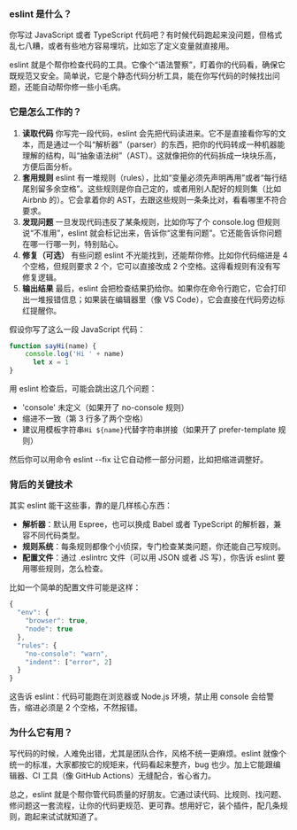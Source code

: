 ### eslint 是什么？

你写过 JavaScript 或者 TypeScript 代码吧？有时候代码跑起来没问题，但格式乱七八糟，或者有些地方容易埋坑，比如忘了定义变量就直接用。

eslint 就是个帮你检查代码的工具。它像个“语法警察”，盯着你的代码看，确保它既规范又安全。简单说，它是个静态代码分析工具，能在你写代码的时候找出问题，还能自动帮你修一些小毛病。



### 它是怎么工作的？

1. **读取代码**
    你写完一段代码，eslint 会先把代码读进来。它不是直接看你写的文本，而是通过一个叫“解析器”（parser）的东西，把你的代码转成一种机器能理解的结构，叫“抽象语法树”（AST）。这就像把你的代码拆成一块块乐高，方便后面分析。
2. **套用规则**
    eslint 有一堆规则（rules），比如“变量必须先声明再用”或者“每行结尾别留多余空格”。这些规则是你自己定的，或者用别人配好的规则集（比如 Airbnb 的）。它会拿着你的 AST，去跟这些规则一条条比对，看看哪里不符合要求。
3. **发现问题**
    一旦发现代码违反了某条规则，比如你写了个 console.log 但规则说“不准用”，eslint 就会标记出来，告诉你“这里有问题”。它还能告诉你问题在哪一行哪一列，特别贴心。
4. **修复（可选）**
    有些问题 eslint 不光能找到，还能帮你修。比如你代码缩进是 4 个空格，但规则要求 2 个，它可以直接改成 2 个空格。这得看规则有没有写修复逻辑。
5. **输出结果**
    最后，eslint 会把检查结果扔给你。如果你在命令行跑它，它会打印出一堆报错信息；如果装在编辑器里（像 VS Code），它会直接在代码旁边标红提醒你。

假设你写了这么一段 JavaScript 代码：

```js
function sayHi(name) {
    console.log('Hi ' + name)
      let x = 1
}
```

用 eslint 检查后，可能会跳出这几个问题：

- 'console' 未定义（如果开了 no-console 规则）
- 缩进不一致（第 3 行多了两个空格）
- 建议用模板字符串``Hi ${name}``代替字符串拼接（如果开了 prefer-template 规则）

然后你可以用命令 eslint --fix 让它自动修一部分问题，比如把缩进调整好。



### 背后的关键技术

其实 eslint 能干这些事，靠的是几样核心东西：

- **解析器**：默认用 Espree，也可以换成 Babel 或者 TypeScript 的解析器，兼容不同代码类型。
- **规则系统**：每条规则都像个小侦探，专门检查某类问题，你还能自己写规则。
- **配置文件**：通过 .eslintrc 文件（可以用 JSON 或者 JS 写），你告诉 eslint 要用哪些规则，怎么检查。

比如一个简单的配置文件可能是这样：

```js
{
  "env": {
    "browser": true,
    "node": true
  },
  "rules": {
    "no-console": "warn",
    "indent": ["error", 2]
  }
}
```

这告诉 eslint：代码可能跑在浏览器或 Node.js 环境，禁止用 console 会给警告，缩进必须是 2 个空格，不然报错。



### 为什么它有用？

写代码的时候，人难免出错，尤其是团队合作，风格不统一更麻烦。eslint 就像个统一的标准，大家都按它的规矩来，代码看起来整齐，bug 也少。加上它能跟编辑器、CI 工具（像 GitHub Actions）无缝配合，省心省力。

总之，eslint 就是个帮你管代码质量的好朋友。它通过读代码、比规则、找问题、修问题这一套流程，让你的代码更规范、更可靠。想用好它，装个插件，配几条规则，跑起来试试就知道了。



